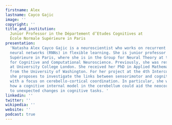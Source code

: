 ```yaml
---
firstname: Alex
lastname: Cayco Gajic
image: ''
copyright: ''
title_and_institution:
  Junior Professor in the Département d’Etudes Cognitives at
  École Normale Supérieure in Paris
presentation:
  'Natasha Alex Cayco Gajic is a neuroscientist who works on recurrent
  neural networks (RNNs) in flexible learning. She is junior professor at École Normale
  Supérieure in Paris, where she is in the Group for Neural Theory at the Laboratory
  for Cognitive and Computational Neuroscience. Previously, she was research associate
  at University College London. She received her PhD in Applied Mathematics in 2015
  from the University of Washington. For her project at the 4th Intercontinental Academia,
  she proposes to investigate the links between sensorimotor and cognitive behaviors
  with a focus on cerebello-cortical coordination. In particular, she wishes to explore
  how a cognitive internal model in the cerebellum could aid the neocortex in adapting
  to unexpected changes in cognitive tasks. '
linkedin: ''
twitter: ''
wikipedia: ''
website: ''
podcast: true
---
```

